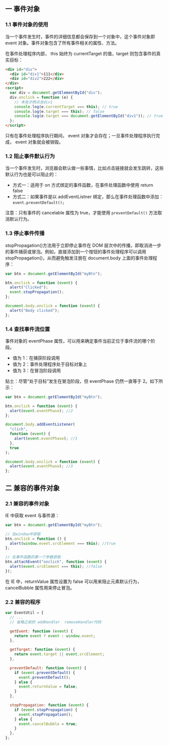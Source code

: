 ## 一 事件对象

### 1.1 事件对象的使用

当一个事件发生时，事件的详细信息都会保存到一个对象中，这个事件对象即 event 对象。事件对象包含了所有事件相关的属性、方法。

在事件处理程序内部， this 始终为 currentTarget 的值，target 则包含事件的真实目标：

```html
<div id="div">
  <div id="div1">111</div>
  <div id="div2">222</div>
</div>
<script>
  var div = document.getElementById("div");
  div.onclick = function (e) {
    // 本处示例点击div1
    console.log(e.currentTarget === this); // true
    console.log(e.target === this); // false
    console.log(e.target === document.getElementById("div1")); // true
  };
</script>
```

只有在事件处理程序执行期间， event 对象才会存在；一旦事件处理程序执行完成， event 对象就会被销毁。

### 1.2 阻止事件默认行为

当一个事件发生时，浏览器会默认做一些事情，比如点击链接就会发生跳转，这些默认行为也是可以阻止的：

- 方式一：适用于 on 方式绑定的事件函数，在事件处理函数中使用 return false
- 方式二：如果事件是以 addEventListner 绑定，那么在事件处理函数中添加：`event.preventDefault();`

注意：只有事件的 cancelable 属性为 true，才能使用 `preventDefault()` 方法取消默认行为。

### 1.3 停止事件传播

stopPropagation()方法用于立即停止事件在 DOM 层次中的传播，即取消进一步的事件捕获或冒泡。例如，直接添加到一个按钮的事件处理程序可以调用 stopPropagation()，从而避免触发注册在 document.body 上面的事件处理程序：

```js
var btn = document.getElementById("myBtn");

btn.onclick = function (event) {
  alert("Clicked");
  event.stopPropagation();
};

document.body.onclick = function (event) {
  alert("Body clicked");
};
```

### 1.4 查找事件流位置

事件对象的 eventPhase 属性，可以用来确定事件当前正位于事件流的哪个阶段。

- 值为 1：在捕获阶段调用
- 值为 2：事件处理程序处于目标对象上
- 值为 3：在冒泡阶段调用

贴士：尽管“处于目标”发生在冒泡阶段，但 eventPhase 仍然一直等于 2。如下所示：

```js
var btn = document.getElementById("myBtn");

btn.onclick = function (event) {
  alert(event.eventPhase); //2
};

document.body.addEventListener(
  "click",
  function (event) {
    alert(event.eventPhase); //1
  },
  true
);

document.body.onclick = function (event) {
  alert(event.eventPhase); //3
};
```

## 二 兼容的事件对象

### 2.1 兼容的事件对象

IE 中获取 event 与事件源：

```js
var btn = document.getElementById("myBtn");

// 在window中获取
btn.onclick = function () {
  alert(window.event.srcElement === this); //true
};

// 在事件函数的第一个参数获取
btn.attachEvent("onclick", function (event) {
  alert(event.srcElement === this); //false
});
```

在 IE 中，returnValue 属性设置为 false 可以用来阻止元素默认行为，cancelBubble 属性用来停止冒泡。

### 2.2 兼容的程序

```js
var EventUtil = {
  // ...
  // 省略之前的 addHandler  removeHandler代码

  getEvent: function (event) {
    return event ? event : window.event;
  },

  getTarget: function (event) {
    return event.target || event.srcElement;
  },

  preventDefault: function (event) {
    if (event.preventDefault) {
      event.preventDefault();
    } else {
      event.returnValue = false;
    }
  },

  stopPropagation: function (event) {
    if (event.stopPropagation) {
      event.stopPropagation();
    } else {
      event.cancelBubble = true;
    }
  },
};
```
